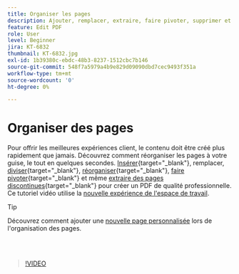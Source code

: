 ```yaml
---
title: Organiser les pages
description: Ajouter, remplacer, extraire, faire pivoter, supprimer et réorganiser des pages dans votre PDF
feature: Edit PDF
role: User
level: Beginner
jira: KT-6832
thumbnail: KT-6832.jpg
exl-id: 1b39380c-ebdc-48b3-8237-1512cbc7b146
source-git-commit: 548f7a5979a4b9e829d09090dbd7cec9493f351a
workflow-type: tm+mt
source-wordcount: '0'
ht-degree: 0%

---
```


# Organiser des pages

Pour offrir les meilleures expériences client, le contenu doit être créé plus rapidement que jamais. Découvrez comment réorganiser les pages à votre guise, le tout en quelques secondes. [Insérer](https://www.adobe.com/fr/acrobat/online/add-pages-to-pdf.html){target="_blank"}, remplacer, [diviser](https://www.adobe.com/fr/acrobat/online/split-pdf.html){target="_blank"}, [réorganiser](https://www.adobe.com/fr/acrobat/online/rearrange-pdf.html){target="_blank"}, [faire pivoter](https://www.adobe.com/fr/acrobat/online/rotate-pdf.html){target="_blank"} et même [extraire des pages discontinues](https://www.adobe.com/fr/acrobat/online/extract-pdf-pages.html){target="_blank"} pour créer un PDF de qualité professionnelle. Ce tutoriel vidéo utilise la [nouvelle expérience de l&#39;espace de travail](new-workspace.md).

>[!TIP]
>
>Découvrez comment ajouter une [nouvelle page personnalisée](add-custom-page.md) lors de l&#39;organisation des pages.

<br> 

>[!VIDEO](https://video.tv.adobe.com/v/3409022?quality=12&learn=on&hidetitle=true)